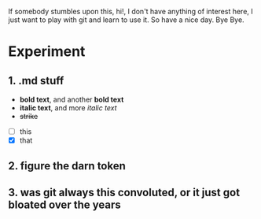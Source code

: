 If somebody stumbles upon this, hi!, I don't have anything of interest here, I just want to play with git and learn to use it.  So have a nice day.  Bye Bye.


# Experiment
## 1. .md stuff
* __bold text__, and another **bold text**
* __italic text__, and more _italic text_
* ~~strike~~
* [ ] this 
* [x] that
## 2. figure the darn token
## 3. was git always this convoluted, or it just got bloated over the years

